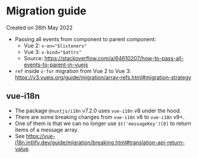 # Migration guide 
Created on 26th May 2022

* Passing all events from component to parent component: 
  * Vue 2: `v-on="$listeners"`
  * Vue 3: `v-bind="$attrs"`
  * Source: https://stackoverflow.com/a/64610207/how-to-pass-all-events-to-parent-in-vuejs
* `ref` inside `v-for` migration from Vue 2 to Vue 3: https://v3.vuejs.org/guide/migration/array-refs.html#migration-strategy


## vue-i18n

* The package `@nuxtjs/i18n` v7.2.0 uses `vue-i18n` v8 under the hood.
* There are some breaking changes from `vue-i18n` v8 to `vue-i18n` v9+.
* One of them is that we can no longer use `$t('messageKey')[0]` to return items of a message array. 
* See https://vue-i18n.intlify.dev/guide/migration/breaking.html#translation-api-return-value.
